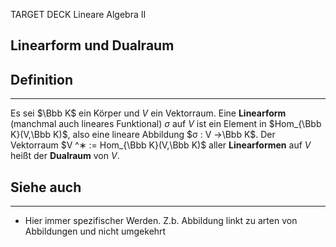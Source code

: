 
TARGET DECK
Lineare Algebra II

Linearform und Dualraum
--
## Definition
***
Es sei $\Bbb K$ ein Körper und $V$ ein Vektorraum. Eine **Linearform** (manchmal auch lineares Funktional) $σ$ auf $V$ ist ein Element in $Hom_{\Bbb K}(V,\Bbb K)$, also eine lineare Abbildung $σ : V →\Bbb K$. 
Der Vektorraum $V ^∗ := Hom_{\Bbb K}(V,\Bbb K)$ aller **Linearformen** auf $V$ heißt der **Dualraum** von $V$.
## Siehe auch
***
* Hier immer spezifischer Werden. Z.b. Abbildung linkt zu arten von Abbildungen und nicht umgekehrt
